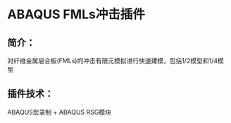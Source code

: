# ABAQUS FMLs冲击插件
## 简介：
对纤维金属层合板(FMLs)的冲击有限元模拟进行快速建模，包括1/2模型和1/4模型

## 插件技术：
ABAQUS宏录制 + ABAQUS RSG模块








